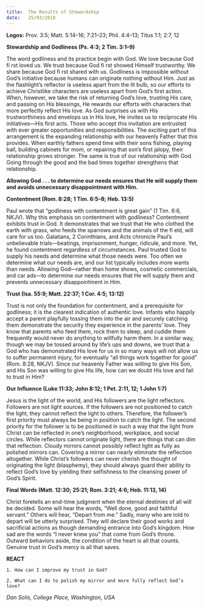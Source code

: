 ```yaml
---
title:  The Results of Stewardship
date:   25/03/2018
---
```


**Logos:** Prov. 3:5; Matt. 5:14–16; 7:21–23; Phil. 4:4–13; Titus 1:1; 2:7, 12

**Stewardship and Godliness (Ps. 4:3; 2 Tim. 3:1–9)**

The word godliness and its practice begin with God. We love because God fi rst loved us. We trust because God fi rst showed Himself trustworthy. We share because God fi rst shared with us. Godliness is impossible without God’s initiative because humans can originate nothing without Him. Just as the flashlight’s reflector is useless apart from the lit bulb, so our efforts to achieve Christlike characters are useless apart from God’s first action. When, however, we take the risk of returning God’s love, trusting His care, and passing on His blessings, He rewards our efforts with characters that more perfectly reflect His love. As God surprises us with His trustworthiness and envelops us in His love, He invites us to reciprocate His initiatives—His first acts. Those who accept this invitation are entrusted with ever greater opportunities and responsibilities. The exciting part of this arrangement is the expanding relationship with our heavenly Father that this provides. When earthly fathers spend time with their sons fishing, playing ball, building cabinets for mom, or repairing that son’s first jalopy, their relationship grows stronger. The same is true of our relationship with God. Going through the good and the bad times together strengthens that relationship.

**Allowing God . . . to determine our needs ensures that He will supply them and avoids unnecessary disappointment with Him.**

**Contentment (Rom. 8:28; 1 Tim. 6:5–8; Heb. 13:5)**

Paul wrote that “godliness with contentment is great gain” (1 Tim. 6:6, NKJV). Why this emphasis on contentment with godliness? Contentment exhibits trust in God. It demonstrates that we trust that He who clothed the earth with grass, who feeds the sparrows and the animals of the fi eld, will care for us too. Galatians, 2 Corinthians, and Acts chronicle Paul’s unbelievable trials—beatings, imprisonment, hunger, ridicule, and more. Yet, he found contentment regardless of circumstances. Paul trusted God to supply his needs and determine what those needs were. Too often we determine what our needs are, and our list typically includes more wants than needs. Allowing God—rather than home shows, cosmetic commercials, and car ads—to determine our needs ensures that He will supply them and prevents unnecessary disappointment in Him.

**Trust (Isa. 55:9; Matt. 22:37; 1 Cor. 4:5; 13:12)**

Trust is not only the foundation for contentment, and a prerequisite for godliness; it is the clearest indication of authentic love. Infants who happily accept a parent playfully tossing them into the air and securely catching them demonstrate the security they experience in the parents’ love. They know that parents who feed them, rock them to sleep, and cuddle them frequently would never do anything to willfully harm them. In a similar way, though we may be tossed around by life’s ups and downs, we trust that a God who has demonstrated His love for us in so many ways will not allow us to suffer permanent injury, for eventually “all things work together for good” (Rom. 8:28, NKJV). Since our heavenly Father was willing to give His Son, and His Son was willing to give His life, how can we doubt His love and fail to trust in Him?

**Our Influence (Luke 11:33; John 8:12; 1 Pet. 2:11, 12; 1 John 1:7)**

Jesus is the light of the world, and His followers are the light reflectors. Followers are not light sources. If the followers are not positioned to catch the light, they cannot reflect the light to others. Therefore, the follower’s first priority must always be being in position to catch the light. The second priority for the follower is to be positioned in such a way that the light from Christ can be reflected in one’s neighborhood, workplace, and social circles. While reflectors cannot originate light, there are things that can dim that reflection. Cloudy mirrors cannot possibly reflect light as fully as polished mirrors can. Covering a mirror can nearly eliminate the reflection altogether. While Christ’s followers can never cherish the thought of originating the light (blasphemy), they should always guard their ability to reflect God’s love by yielding their selfishness to the cleansing power of God’s Spirit.

**Final Words (Matt. 12:30; 25:21; Rom. 3:21; 4:6; Heb. 11:13, 14)**

Christ foretells an end-time judgment when the eternal destinies of all will be decided. Some will hear the words, “Well done, good and faithful servant.” Others will hear, “Depart from me.” Sadly, many who are told to depart will be utterly surprised. They will declare their good works and sacrificial actions as though demanding entrance into God’s kingdom. How sad are the words “I never knew you” that come from God’s throne. Outward behaviors aside, the condition of the heart is all that counts. Genuine trust in God’s mercy is all that saves.

**REACT**

`1. How can I improve my trust in God?`

`2. What can I do to polish my mirror and more fully reflect God’s love?`

_Dan Solis, College Place, Washington, USA_

